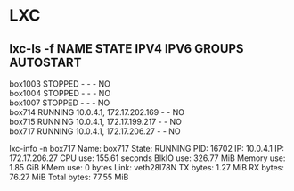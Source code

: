 # LXC


lxc-ls  -f
NAME     STATE    IPV4                      IPV6  GROUPS  AUTOSTART  
-------------------------------------------------------------------
box1003  STOPPED  -                         -     -       NO         
box1004  STOPPED  -                         -     -       NO         
box1007  STOPPED  -                         -     -       NO         
box714   RUNNING  10.0.4.1, 172.17.202.169  -     -       NO         
box715   RUNNING  10.0.4.1, 172.17.199.217  -     -       NO         
box717   RUNNING  10.0.4.1, 172.17.206.27   -     -       NO         


lxc-info -n box717
Name:           box717
State:          RUNNING
PID:            16702
IP:             10.0.4.1
IP:             172.17.206.27
CPU use:        155.61 seconds
BlkIO use:      326.77 MiB
Memory use:     1.85 GiB
KMem use:       0 bytes
Link:           veth28I78N
 TX bytes:      1.27 MiB
 RX bytes:      76.27 MiB
 Total bytes:   77.55 MiB
